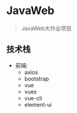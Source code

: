 # JavaWeb
> JavaWeb大作业项目

## 技术栈
+ 前端:
    + axios
    + bootstrap
    + vue
    + vuex
    + vue-cli
    + element-ui

